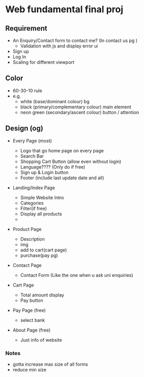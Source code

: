 # Web fundamental final proj

## Requirement

- An Enquiry/Contact form to contact me? (In contact us pg )
  - Validation with js and display error ui
- Sign up
- Log In
- Scaling for different viewport

## Color
- 60-30-10 rule
- e.g.
  - white (base/dominant colour) bg
  - black (primary/complementary colour) main element
  - neon green (secondary/ascent colour) button / attention


## Design (og)

- Every Page (most)

  - Logo that go home page on every page
  - Search Bar
  - Shopping Cart Button (allow even without login)
  - Language???? (Only do if free)
  - Sign up & Login button
  - Footer (include last update date and all)

- Landing/Index Page
  - Simple Website Intro
  - Categories
  - Filter(if free)
  - Display all products
  - 

- Product Page
  - Description
  - img 
  - add to cart(cart page)
  - purchase(pay pg)

- Contact Page
  - Contact Form (Like the one when u ask uni enquiries)
  
- Cart Page
  - Total amount display
  - Pay button
  
- Pay Page (free)
  - select bank

- About Page (free)
  - Just info of website

### Notes
- gotta increase max size of all forms
- reduce min size